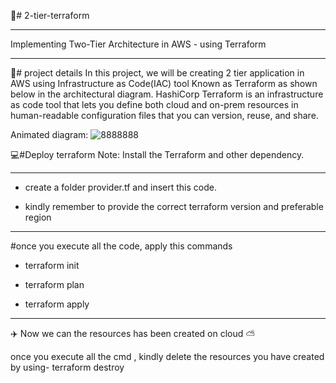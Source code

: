 🚀# 2-tier-terraform <br>
*******
<c>Implementing Two-Tier Architecture in AWS -  using Terraform</c>
********
📕# project details 
In this project, we will be creating 2 tier application in AWS using Infrastructure as Code(IAC) tool Known as Terraform as shown below in the architectural diagram. HashiCorp Terraform is an infrastructure as code tool that lets you define both cloud and on-prem resources in human-readable configuration files that you can version, reuse, and share.

Animated diagram:
![8888888](https://github.com/JOHNPAUL548/2-tier-terraform/assets/133748987/ec80eaa6-3f85-473e-8a87-95356a686389)


💻#Deploy terraform
Note: Install the Terraform and other dependency.   <br>
*****
* create a folder provider.tf and insert this code.  <br>

* kindly remember to provide the correct terraform version and preferable region

****** 
#once you execute all the code, apply this commands

* terraform init  <br>

* terraform plan  <br>

* terraform apply  <br>
*******
✈️ Now we can the resources has been created on cloud ⛅

once you execute all the cmd , kindly delete the resources you have created by using-  terraform destroy


